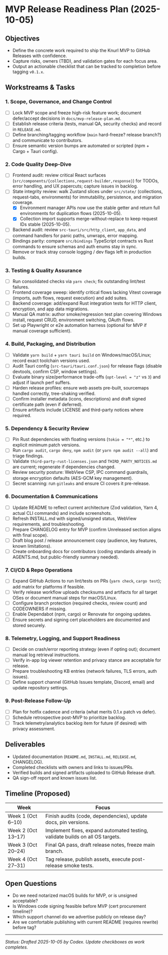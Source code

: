 # MVP Release Readiness Plan (2025-10-05)

## Objectives

- Define the concrete work required to ship the Knurl MVP to GitHub Releases with confidence.
- Capture risks, owners (TBD), and validation gates for each focus area.
- Output an actionable checklist that can be tracked to completion before tagging `v0.1.x`.

## Workstreams & Tasks

### 1. Scope, Governance, and Change Control
- [ ] Lock MVP scope and freeze high-risk feature work; document defer/accept decisions in `docs/mvp-release-plan.md`.
- [ ] Establish release criteria (tests, manual QA, security checks) and record in `RELEASE.md`.
- [ ] Define branching/tagging workflow (`main` hard-freeze? release branch?) and communicate to contributors.
- [ ] Ensure semantic version bumps are automated or scripted (npm + Cargo + Tauri config).

### 2. Code Quality Deep-Dive
- [ ] Frontend audit: review critical React surfaces (`src/components/{collections,request-builder,response}`) for TODOs, error handling, and UX papercuts; capture issues in backlog.
- [ ] State integrity review: walk Zustand slices under `src/state/` (collections, request-tabs, environments) for immutability, persistence, and migration coverage.
  - [x] Environment manager APIs now use the stable getter and return full environments for duplication flows (2025-10-05).
  - [x] Collection import supports merge-without-replace to keep request IDs stable (2025-10-05).
- [ ] Backend audit: review `src-tauri/src/http_client`, `app_data`, and command handlers for panic paths, unwraps, error mapping.
- [ ] Bindings parity: compare `src/bindings` TypeScript contracts vs Rust commands to ensure schemas and auth enums stay in sync.
- [ ] Remove or track stray console logging / dev flags left in production builds.

### 3. Testing & Quality Assurance
- [ ] Run consolidated checks via `yarn check`; fix outstanding lint/test failures.
- [ ] Frontend coverage sweep: identify critical flows lacking Vitest coverage (imports, auth flows, request execution) and add suites.
- [ ] Backend coverage: add/expand Rust integration tests for HTTP client, encryption, and app data migrations.
- [ ] Manual QA matrix: author smoke/regression test plan covering Windows install, request CRUD, environment switching, OAuth flows.
- [ ] Set up Playwright or e2e automation harness (optional for MVP if manual coverage sufficient).

### 4. Build, Packaging, and Distribution
- [ ] Validate `yarn build` + `yarn tauri build` on Windows/macOS/Linux; record exact toolchain versions used.
- [ ] Audit Tauri config (`src-tauri/tauri.conf.json`) for release flags (disable devtools, confirm CSP, window settings).
- [ ] Evaluate binary size/performance trade-offs (`opt-level = "z"` vs `3`) and adjust if launch perf suffers.
- [ ] Harden release profiles: ensure web assets pre-built, sourcemaps handled correctly, tree-shaking verified.
- [ ] Confirm installer metadata (icons, descriptions) and draft signed certificate path (even if deferred).
- [ ] Ensure artifacts include LICENSE and third-party notices where required.

### 5. Dependency & Security Review
- [ ] Pin Rust dependencies with floating versions (`tokio = "*"`, etc.) to explicit minimum patch versions.
- [ ] Run `cargo audit`, `cargo deny`, `npm audit` (or `yarn npm audit --all`) and triage findings.
- [ ] Validate `third-party-rust-licenses.json` and `THIRD_PARTY_NOTICES.md` are current; regenerate if dependencies changed.
- [ ] Review security posture: WebView CSP, IPC command guardrails, storage encryption defaults (AES-GCM key management).
- [ ] Secret scanning: run `gitleaks` and ensure CI covers it pre-release.

### 6. Documentation & Communications
- [ ] Update README to reflect current architecture (Zod validation, Yarn 4, actual CLI commands) and include screenshots.
- [ ] Refresh INSTALL.md with signed/unsigned status, WebView requirements, and troubleshooting.
- [ ] Prepare CHANGELOG entry for MVP (confirm Unreleased section aligns with final scope).
- [ ] Draft blog post / release announcement copy (audience, key features, known limitations).
- [ ] Create onboarding docs for contributors (coding standards already in AGENTS.md, but public-friendly summary needed).

### 7. CI/CD & Repo Operations
- [ ] Expand GitHub Actions to run lint/tests on PRs (`yarn check`, `cargo test`); add matrix for platforms if feasible.
- [ ] Verify release workflow uploads checksums and artifacts for all target OSes or document manual steps for macOS/Linux.
- [ ] Configure branch protection (required checks, review count) and CODEOWNERS if missing.
- [ ] Enable Dependabot (npm, cargo) or Renovate for ongoing updates.
- [ ] Ensure secrets and signing cert placeholders are documented and stored securely.

### 8. Telemetry, Logging, and Support Readiness
- [ ] Decide on crash/error reporting strategy (even if opting out); document manual log retrieval instructions.
- [ ] Verify in-app log viewer retention and privacy stance are acceptable for release.
- [ ] Prepare troubleshooting KB entries (network failures, TLS errors, auth issues).
- [ ] Define support channel (GitHub Issues template, Discord, email) and update repository settings.

### 9. Post-Release Follow-Up
- [ ] Plan for hotfix cadence and criteria (what merits 0.1.x patch vs defer).
- [ ] Schedule retrospective post-MVP to prioritize backlog.
- [ ] Track telemetry/analytics backlog item for future (if desired) with privacy assessment.

## Deliverables

- Updated documentation (`README.md`, `INSTALL.md`, `RELEASE.md`, CHANGELOG).
- Completed checklists with owners and links to issues/PRs.
- Verified builds and signed artifacts uploaded to GitHub Release draft.
- QA sign-off report and known issues list.

## Timeline (Proposed)

| Week | Focus |
| ---- | ----- |
| Week 1 (Oct 6–10) | Finish audits (code, dependencies), update docs, pin versions. |
| Week 2 (Oct 13–17) | Implement fixes, expand automated testing, validate builds on all OS targets. |
| Week 3 (Oct 20–24) | Final QA pass, draft release notes, freeze main branch. |
| Week 4 (Oct 27–31) | Tag release, publish assets, execute post-release smoke tests. |

## Open Questions

- Do we need notarized macOS builds for MVP, or is unsigned acceptable?
- Is Windows code signing feasible before MVP (cert procurement timeline)?
- Which support channel do we advertise publicly on release day?
- Are we comfortable publishing with current README (requires rewrite) before tag?

---

_Status: Drafted 2025-10-05 by Codex. Update checkboxes as work completes._
